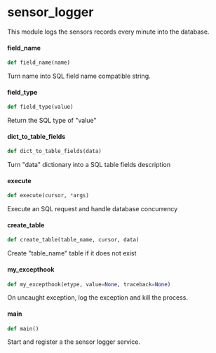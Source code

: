 <a id="sensor_logger"></a>

# sensor\_logger

This module logs the sensors records every minute into the database.

<a id="sensor_logger.field_name"></a>

#### field\_name

```python
def field_name(name)
```

Turn name into SQL field name compatible string.

<a id="sensor_logger.field_type"></a>

#### field\_type

```python
def field_type(value)
```

Return the SQL type of "value"

<a id="sensor_logger.dict_to_table_fields"></a>

#### dict\_to\_table\_fields

```python
def dict_to_table_fields(data)
```

Turn "data" dictionary into a SQL table fields description

<a id="sensor_logger.execute"></a>

#### execute

```python
def execute(cursor, *args)
```

Execute an SQL request and handle database concurrency

<a id="sensor_logger.create_table"></a>

#### create\_table

```python
def create_table(table_name, cursor, data)
```

Create "table_name" table if it does not exist

<a id="sensor_logger.my_excepthook"></a>

#### my\_excepthook

```python
def my_excepthook(etype, value=None, traceback=None)
```

On uncaught exception, log the exception and kill the process.

<a id="sensor_logger.main"></a>

#### main

```python
def main()
```

Start and register a the sensor logger service.

